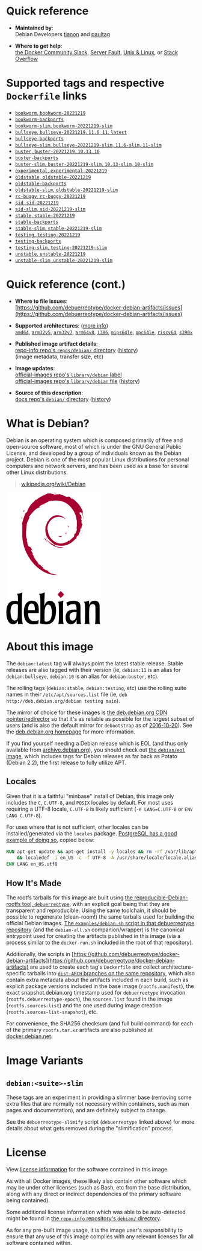 <!--

********************************************************************************

WARNING:

    DO NOT EDIT "debian/README.md"

    IT IS AUTO-GENERATED

    (from the other files in "debian/" combined with a set of templates)

********************************************************************************

-->

# Quick reference

-	**Maintained by**:  
	Debian Developers [tianon](https://qa.debian.org/developer.php?login=tianon) and [paultag](https://qa.debian.org/developer.php?login=paultag)

-	**Where to get help**:  
	[the Docker Community Slack](https://dockr.ly/comm-slack), [Server Fault](https://serverfault.com/help/on-topic), [Unix & Linux](https://unix.stackexchange.com/help/on-topic), or [Stack Overflow](https://stackoverflow.com/help/on-topic)

# Supported tags and respective `Dockerfile` links

-	[`bookworm`, `bookworm-20221219`](https://github.com/debuerreotype/docker-debian-artifacts/blob/7dc5cc8debc1fffa75259c94dda255d09a122b55/bookworm/Dockerfile)
-	[`bookworm-backports`](https://github.com/debuerreotype/docker-debian-artifacts/blob/7dc5cc8debc1fffa75259c94dda255d09a122b55/bookworm/backports/Dockerfile)
-	[`bookworm-slim`, `bookworm-20221219-slim`](https://github.com/debuerreotype/docker-debian-artifacts/blob/7dc5cc8debc1fffa75259c94dda255d09a122b55/bookworm/slim/Dockerfile)
-	[`bullseye`, `bullseye-20221219`, `11.6`, `11`, `latest`](https://github.com/debuerreotype/docker-debian-artifacts/blob/7dc5cc8debc1fffa75259c94dda255d09a122b55/bullseye/Dockerfile)
-	[`bullseye-backports`](https://github.com/debuerreotype/docker-debian-artifacts/blob/7dc5cc8debc1fffa75259c94dda255d09a122b55/bullseye/backports/Dockerfile)
-	[`bullseye-slim`, `bullseye-20221219-slim`, `11.6-slim`, `11-slim`](https://github.com/debuerreotype/docker-debian-artifacts/blob/7dc5cc8debc1fffa75259c94dda255d09a122b55/bullseye/slim/Dockerfile)
-	[`buster`, `buster-20221219`, `10.13`, `10`](https://github.com/debuerreotype/docker-debian-artifacts/blob/7dc5cc8debc1fffa75259c94dda255d09a122b55/buster/Dockerfile)
-	[`buster-backports`](https://github.com/debuerreotype/docker-debian-artifacts/blob/7dc5cc8debc1fffa75259c94dda255d09a122b55/buster/backports/Dockerfile)
-	[`buster-slim`, `buster-20221219-slim`, `10.13-slim`, `10-slim`](https://github.com/debuerreotype/docker-debian-artifacts/blob/7dc5cc8debc1fffa75259c94dda255d09a122b55/buster/slim/Dockerfile)
-	[`experimental`, `experimental-20221219`](https://github.com/debuerreotype/docker-debian-artifacts/blob/7dc5cc8debc1fffa75259c94dda255d09a122b55/experimental/Dockerfile)
-	[`oldstable`, `oldstable-20221219`](https://github.com/debuerreotype/docker-debian-artifacts/blob/7dc5cc8debc1fffa75259c94dda255d09a122b55/oldstable/Dockerfile)
-	[`oldstable-backports`](https://github.com/debuerreotype/docker-debian-artifacts/blob/7dc5cc8debc1fffa75259c94dda255d09a122b55/oldstable/backports/Dockerfile)
-	[`oldstable-slim`, `oldstable-20221219-slim`](https://github.com/debuerreotype/docker-debian-artifacts/blob/7dc5cc8debc1fffa75259c94dda255d09a122b55/oldstable/slim/Dockerfile)
-	[`rc-buggy`, `rc-buggy-20221219`](https://github.com/debuerreotype/docker-debian-artifacts/blob/7dc5cc8debc1fffa75259c94dda255d09a122b55/rc-buggy/Dockerfile)
-	[`sid`, `sid-20221219`](https://github.com/debuerreotype/docker-debian-artifacts/blob/7dc5cc8debc1fffa75259c94dda255d09a122b55/sid/Dockerfile)
-	[`sid-slim`, `sid-20221219-slim`](https://github.com/debuerreotype/docker-debian-artifacts/blob/7dc5cc8debc1fffa75259c94dda255d09a122b55/sid/slim/Dockerfile)
-	[`stable`, `stable-20221219`](https://github.com/debuerreotype/docker-debian-artifacts/blob/7dc5cc8debc1fffa75259c94dda255d09a122b55/stable/Dockerfile)
-	[`stable-backports`](https://github.com/debuerreotype/docker-debian-artifacts/blob/7dc5cc8debc1fffa75259c94dda255d09a122b55/stable/backports/Dockerfile)
-	[`stable-slim`, `stable-20221219-slim`](https://github.com/debuerreotype/docker-debian-artifacts/blob/7dc5cc8debc1fffa75259c94dda255d09a122b55/stable/slim/Dockerfile)
-	[`testing`, `testing-20221219`](https://github.com/debuerreotype/docker-debian-artifacts/blob/7dc5cc8debc1fffa75259c94dda255d09a122b55/testing/Dockerfile)
-	[`testing-backports`](https://github.com/debuerreotype/docker-debian-artifacts/blob/7dc5cc8debc1fffa75259c94dda255d09a122b55/testing/backports/Dockerfile)
-	[`testing-slim`, `testing-20221219-slim`](https://github.com/debuerreotype/docker-debian-artifacts/blob/7dc5cc8debc1fffa75259c94dda255d09a122b55/testing/slim/Dockerfile)
-	[`unstable`, `unstable-20221219`](https://github.com/debuerreotype/docker-debian-artifacts/blob/7dc5cc8debc1fffa75259c94dda255d09a122b55/unstable/Dockerfile)
-	[`unstable-slim`, `unstable-20221219-slim`](https://github.com/debuerreotype/docker-debian-artifacts/blob/7dc5cc8debc1fffa75259c94dda255d09a122b55/unstable/slim/Dockerfile)

# Quick reference (cont.)

-	**Where to file issues**:  
	[https://github.com/debuerreotype/docker-debian-artifacts/issues](https://github.com/debuerreotype/docker-debian-artifacts/issues)

-	**Supported architectures**: ([more info](https://github.com/docker-library/official-images#architectures-other-than-amd64))  
	[`amd64`](https://hub.docker.com/r/amd64/debian/), [`arm32v5`](https://hub.docker.com/r/arm32v5/debian/), [`arm32v7`](https://hub.docker.com/r/arm32v7/debian/), [`arm64v8`](https://hub.docker.com/r/arm64v8/debian/), [`i386`](https://hub.docker.com/r/i386/debian/), [`mips64le`](https://hub.docker.com/r/mips64le/debian/), [`ppc64le`](https://hub.docker.com/r/ppc64le/debian/), [`riscv64`](https://hub.docker.com/r/riscv64/debian/), [`s390x`](https://hub.docker.com/r/s390x/debian/)

-	**Published image artifact details**:  
	[repo-info repo's `repos/debian/` directory](https://github.com/docker-library/repo-info/blob/master/repos/debian) ([history](https://github.com/docker-library/repo-info/commits/master/repos/debian))  
	(image metadata, transfer size, etc)

-	**Image updates**:  
	[official-images repo's `library/debian` label](https://github.com/docker-library/official-images/issues?q=label%3Alibrary%2Fdebian)  
	[official-images repo's `library/debian` file](https://github.com/docker-library/official-images/blob/master/library/debian) ([history](https://github.com/docker-library/official-images/commits/master/library/debian))

-	**Source of this description**:  
	[docs repo's `debian/` directory](https://github.com/docker-library/docs/tree/master/debian) ([history](https://github.com/docker-library/docs/commits/master/debian))

# What is Debian?

Debian is an operating system which is composed primarily of free and open-source software, most of which is under the GNU General Public License, and developed by a group of individuals known as the Debian project. Debian is one of the most popular Linux distributions for personal computers and network servers, and has been used as a base for several other Linux distributions.

> [wikipedia.org/wiki/Debian](https://en.wikipedia.org/wiki/Debian)

![logo](https://raw.githubusercontent.com/docker-library/docs/b449be7df57e9ed9086bb5821bfb5d6cdc5d67a4/debian/logo.png)

# About this image

The `debian:latest` tag will always point the latest stable release. Stable releases are also tagged with their version (ie, `debian:11` is an alias for `debian:bullseye`, `debian:10` is an alias for `debian:buster`, etc).

The rolling tags (`debian:stable`, `debian:testing`, etc) use the rolling suite names in their `/etc/apt/sources.list` file (ie, `deb http://deb.debian.org/debian testing main`).

The mirror of choice for these images is [the deb.debian.org CDN pointer/redirector](https://deb.debian.org) so that it's as reliable as possible for the largest subset of users (and is also the default mirror for `debootstrap` as of [2016-10-20](https://anonscm.debian.org/cgit/d-i/debootstrap.git/commit/?id=9e8bc60ad1ccf3a25ce7890526b70059f3e770de)). See the [deb.debian.org homepage](https://deb.debian.org) for more information.

If you find yourself needing a Debian release which is EOL (and thus only available from [archive.debian.org](http://archive.debian.org)), you should check out [the `debian/eol` image](https://hub.docker.com/r/debian/eol/), which includes tags for Debian releases as far back as Potato (Debian 2.2), the first release to fully utilize APT.

## Locales

Given that it is a faithful "minbase" install of Debian, this image only includes the `C`, `C.UTF-8`, and `POSIX` locales by default. For most uses requiring a UTF-8 locale, `C.UTF-8` is likely sufficient (`-e LANG=C.UTF-8` or `ENV LANG C.UTF-8`).

For uses where that is not sufficient, other locales can be installed/generated via the `locales` package. [PostgreSQL has a good example of doing so](https://github.com/docker-library/postgres/blob/69bc540ecfffecce72d49fa7e4a46680350037f9/9.6/Dockerfile#L21-L24), copied below:

```dockerfile
RUN apt-get update && apt-get install -y locales && rm -rf /var/lib/apt/lists/* \
	&& localedef -i en_US -c -f UTF-8 -A /usr/share/locale/locale.alias en_US.UTF-8
ENV LANG en_US.utf8
```

## How It's Made

The rootfs tarballs for this image are built using [the reproducible-Debian-rootfs tool, `debuerreotype`](https://github.com/debuerreotype/debuerreotype), with an explicit goal being that they are transparent and reproducible. Using the same toolchain, it should be possible to regenerate (clean-room!) the same tarballs used for building the official Debian images. [The `examples/debian.sh` script in that debuerreotype repository](https://github.com/debuerreotype/debuerreotype/blob/master/examples/debian.sh) (and the `debian-all.sh` companion/wrapper) is the canonical entrypoint used for creating the artifacts published in this image (via a process similar to the `docker-run.sh` included in the root of that repository).

Additionally, the scripts in [https://github.com/debuerreotype/docker-debian-artifacts](https://github.com/debuerreotype/docker-debian-artifacts) are used to create each tag's `Dockerfile` and collect architecture-specific tarballs into [`dist-ARCH` branches on the same repository](https://github.com/debuerreotype/docker-debian-artifacts/branches), which also contain extra metadata about the artifacts included in each build, such as explicit package versions included in the base image (`rootfs.manifest`), the exact snapshot.debian.org timestamp used for `debuerreotype` invocation (`rootfs.debuerreotype-epoch`), the `sources.list` found in the image (`rootfs.sources-list`) and the one used during image creation (`rootfs.sources-list-snapshot`), etc.

For convenience, the SHA256 checksum (and full build command) for each of the primary `rootfs.tar.xz` artifacts are also published at [docker.debian.net](https://docker.debian.net/).

# Image Variants

## `debian:<suite>-slim`

These tags are an experiment in providing a slimmer base (removing some extra files that are normally not necessary within containers, such as man pages and documentation), and are definitely subject to change.

See the `debuerreotype-slimify` script (`debuerreotype` linked above) for more details about what gets removed during the "slimification" process.

# License

View [license information](https://www.debian.org/social_contract#guidelines) for the software contained in this image.

As with all Docker images, these likely also contain other software which may be under other licenses (such as Bash, etc from the base distribution, along with any direct or indirect dependencies of the primary software being contained).

Some additional license information which was able to be auto-detected might be found in [the `repo-info` repository's `debian/` directory](https://github.com/docker-library/repo-info/tree/master/repos/debian).

As for any pre-built image usage, it is the image user's responsibility to ensure that any use of this image complies with any relevant licenses for all software contained within.
